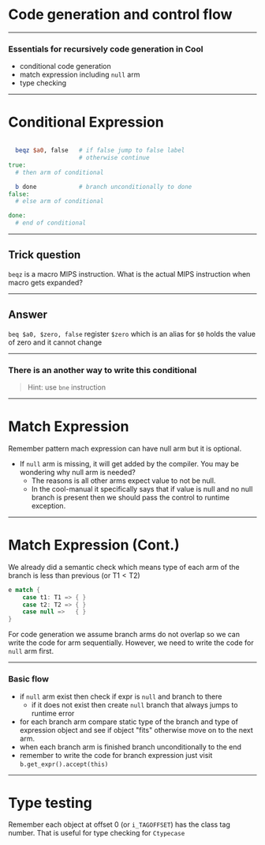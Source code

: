 # Code generation and control flow

---

### Essentials for recursively code generation in Cool
- conditional code generation
- match expression including `null` arm
- type checking

---

# Conditional Expression

```MIPS

  beqz $a0, false   # if false jump to false label
                    # otherwise continue
true:
  # then arm of conditional

  b done            # branch unconditionally to done
false:
  # else arm of conditional

done:
  # end of conditional
```

---

## Trick question

`beqz` is a macro MIPS instruction. What is the actual MIPS instruction when macro gets expanded?

---

## Answer
`beq $a0, $zero, false`  register `$zero` which is an alias for `$0` holds the value of zero and it cannot change

---


### There is an another way to write this conditional
> Hint: use `bne` instruction

---

# Match Expression

Remember pattern mach expression can have null arm but it is optional.

- If `null` arm is missing, it will get added by the compiler. You may be wondering why null arm is needed?
    - The reasons is all other arms expect value to not be null.
    - In the cool-manual it specifically says that if value is null and no null branch is present then we should pass the control to runtime exception.


---

# Match Expression (Cont.)

We already did a semantic check which means type of each arm of the branch is less than previous (or $\text{T}1 \lt \text{T}2$)

```scala
e match {
    case t1: T1 => { }
    case t2: T2 => { }
    case null =>   { }
}
```

For code generation we assume branch arms do not overlap so we can write the code for arm sequentially. However, we need to write the code for `null` arm first.


---

### Basic flow

- if `null` arm exist then check if expr is `null` and branch to there
    - if it does not exist then create `null` branch that always jumps to runtime error
- for each branch arm compare static type of the branch and type of expression object and see if object "fits" otherwise move on to the next arm.
- when each branch arm is finished branch unconditionally to the end
- remember to write the code for branch expression just visit `b.get_expr().accept(this)`

---

# Type testing

Remember each object at offset 0 (or `i_TAGOFFSET`) has the class tag number. That is useful for type checking for `Ctypecase`
